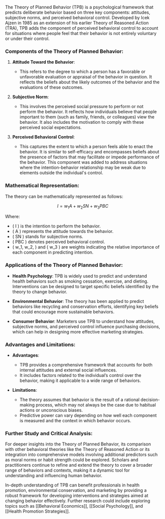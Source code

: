 The Theory of Planned Behavior (TPB) is a psychological framework that predicts deliberate behavior based on three key components: attitudes, subjective norms, and perceived behavioral control. Developed by Icek Ajzen in 1985 as an extension of his earlier Theory of Reasoned Action (TRA), TPB adds the component of perceived behavioral control to account for situations where people feel that their behavior is not entirely voluntary or under their control.

### Components of the Theory of Planned Behavior:

1. **Attitude Toward the Behavior**:
   - This refers to the degree to which a person has a favorable or unfavorable evaluation or appraisal of the behavior in question. It reflects the beliefs about the likely outcomes of the behavior and the evaluations of these outcomes.
   
2. **Subjective Norm**:
   - This involves the perceived social pressure to perform or not perform the behavior. It reflects how individuals believe that people important to them (such as family, friends, or colleagues) view the behavior. It also includes the motivation to comply with these perceived social expectations.

3. **Perceived Behavioral Control**:
   - This captures the extent to which a person feels able to enact the behavior. It is similar to self-efficacy and encompasses beliefs about the presence of factors that may facilitate or impede performance of the behavior. This component was added to address situations where the intention-behavior relationship may be weak due to elements outside the individual's control.

### Mathematical Representation:

The theory can be mathematically represented as follows:

$$ I = w_1A + w_2SN + w_3PBC $$

Where:
- \( I \) is the intention to perform the behavior.
- \( A \) represents the attitude towards the behavior.
- \( SN \) stands for subjective norms.
- \( PBC \) denotes perceived behavioral control.
- \( w_1, w_2, \) and \( w_3 \) are weights indicating the relative importance of each component in predicting intention.

### Applications of the Theory of Planned Behavior:

- **Health Psychology**: TPB is widely used to predict and understand health behaviors such as smoking cessation, exercise, and dieting. Interventions can be designed to target specific beliefs identified by the theory to change behavior.
  
- **Environmental Behavior**: The theory has been applied to predict behaviors like recycling and conservation efforts, identifying key beliefs that could encourage more sustainable behaviors.

- **Consumer Behavior**: Marketers use TPB to understand how attitudes, subjective norms, and perceived control influence purchasing decisions, which can help in designing more effective marketing strategies.

### Advantages and Limitations:

- **Advantages**:
  - TPB provides a comprehensive framework that accounts for both internal attitudes and external social influences.
  - It includes factors related to the individual’s control over the behavior, making it applicable to a wide range of behaviors.

- **Limitations**:
  - The theory assumes that behavior is the result of a rational decision-making process, which may not always be the case due to habitual actions or unconscious biases.
  - Predictive power can vary depending on how well each component is measured and the context in which behavior occurs.

### Further Study and Critical Analysis:

For deeper insights into the Theory of Planned Behavior, its comparison with other behavioral theories like the Theory of Reasoned Action or its integration into comprehensive models involving additional predictors such as moral norms or habit strength could be explored. Scholars and practitioners continue to refine and extend the theory to cover a broader range of behaviors and contexts, making it a dynamic tool for understanding and influencing human behavior.

In-depth understanding of TPB can benefit professionals in health promotion, environmental conservation, and marketing by providing a robust framework for developing interventions and strategies aimed at changing behavior effectively. Further research could include exploring topics such as [[Behavioral Economics]], [[Social Psychology]], and [[Health Promotion Strategies]].